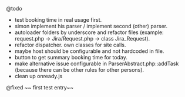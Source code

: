 @todo
- test booking time in real usage first.
- simon implement his parser / implement second (other) parser.
- autoloader folders by underscore and refactor files (example: request.php -> Jira/Request.php -> class Jira_Request).
- refactor dispatcher. own classes for site calls.
- maybe host should be configurable and not hardcoded in file.
- button to get summary booking time for today.
- make alternative issue configurable in ParserAbstract.php::addTask (because there can be other rules for other persons).
- clean up onready.js

@fixed
~~ first test entry~~
